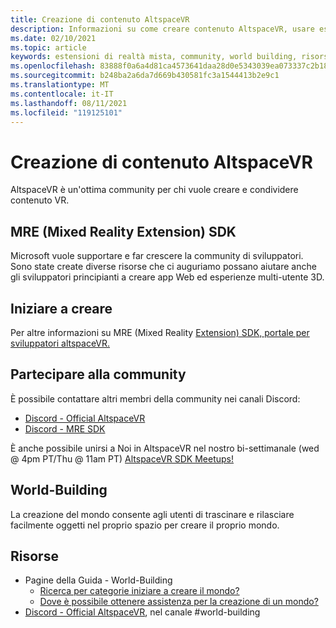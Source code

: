 ```yaml
---
title: Creazione di contenuto AltspaceVR
description: Informazioni su come creare contenuto AltspaceVR, usare estensioni di realtà mista e partecipare alla community in espansione.
ms.date: 02/10/2021
ms.topic: article
keywords: estensioni di realtà mista, community, world building, risorse
ms.openlocfilehash: 83888f0a6a4d81ca4573641daa28d0e5343039ea073337c2b18d8e7610d2a14e
ms.sourcegitcommit: b248ba2a6da7d669b430581fc3a1544413b2e9c1
ms.translationtype: MT
ms.contentlocale: it-IT
ms.lasthandoff: 08/11/2021
ms.locfileid: "119125101"
---
```

# <a name="creating-altspacevr-content"></a>Creazione di contenuto AltspaceVR

AltspaceVR è un'ottima community per chi vuole creare e condividere contenuto VR. 

## <a name="mre-mixed-reality-extension-sdk"></a>MRE (Mixed Reality Extension) SDK

Microsoft vuole supportare e far crescere la community di sviluppatori. Sono state create diverse risorse che ci auguriamo possano aiutare anche gli sviluppatori principianti a creare app Web ed esperienze multi-utente 3D. 

## <a name="start-creating"></a>Iniziare a creare

Per altre informazioni su MRE (Mixed Reality [Extension) SDK, portale per sviluppatori altspaceVR.](https://developer.altvr.com/)

## <a name="join-the-community"></a>Partecipare alla community

È possibile contattare altri membri della community nei canali Discord:

* [Discord - Official AltspaceVR](https://discord.gg/eYQ5VxK)
* [Discord - MRE SDK](https://discord.gg/ypvBkWz)

È anche possibile unirsi a Noi in AltspaceVR nel nostro bi-settimanale (wed @ 4pm PT/Thu @ 11am PT) [AltspaceVR SDK Meetups!](https://account.altvr.com/channels/sdk)

## <a name="world-building"></a>World-Building

La creazione del mondo consente agli utenti di trascinare e rilasciare facilmente oggetti nel proprio spazio per creare il proprio mondo.

## <a name="resources"></a>Risorse

* Pagine della Guida - World-Building
    * [Ricerca per categorie iniziare a creare il mondo?](../world-building/world-building-getting-started.md)
    * [Dove è possibile ottenere assistenza per la creazione di un mondo?](../world-building/getting-help.md)
* [Discord - Official AltspaceVR](https://discord.gg/eYQ5VxK), nel canale #world-building
